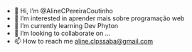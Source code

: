 - 👋 Hi, I’m @AlineCPereiraCoutinho
- 👀 I’m interested in aprender mais sobre programação web
- 🌱 I’m currently learning Dev Phyton
- 💞️ I’m looking to collaborate on ...
- 📫 How to reach me aline.clpssaba@gmail.com

<!---
AlineCLPereira/AlineCLPereira is a ✨ special ✨ repository because its `README.md` (this file) appears on your GitHub profile.
You can click the Preview link to take a look at your changes.
--->
